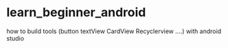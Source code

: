 # learn_beginner_android
how to build tools (button textView CardView Recyclerview ....) with android studio
